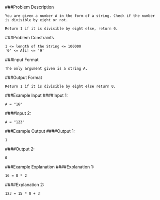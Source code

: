 ###Problem Description
```
You are given a number A in the form of a string. Check if the number is divisible by eight or not.

Return 1 if it is divisible by eight else, return 0.
```

###Problem Constraints
```
1 <= length of the String <= 100000
'0' <= A[i] <= '9'
```

###Input Format
```
The only argument given is a string A.
```


###Output Format
```
Return 1 if it is divisible by eight else return 0.
```


###Example Input
####Input 1:
```
A = "16"
```
####Input 2:

```
A = "123"
```


###Example Output
####Output 1:
```
1
```
####Output 2:

```
0
```


###Example Explanation
####Explanation 1:
```
16 = 8 * 2
```
####Explanation 2:

```
123 = 15 * 8 + 3
```